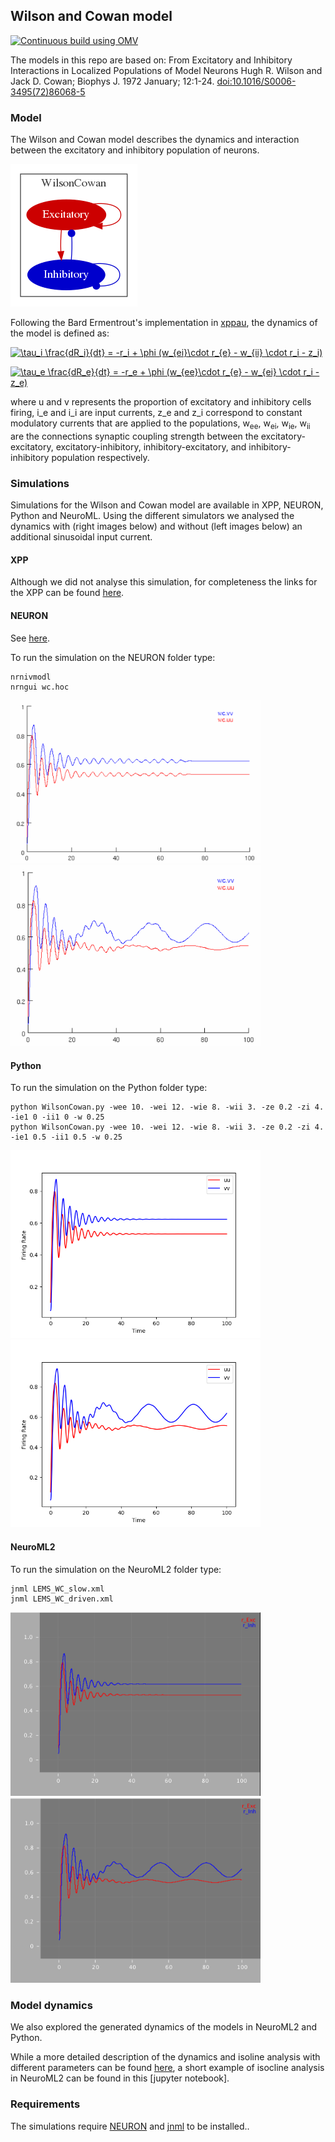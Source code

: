 ## Wilson and Cowan model

[![Continuous build using OMV](https://github.com/OpenSourceBrain/WilsonCowan/actions/workflows/omv-ci.yml/badge.svg)](https://github.com/OpenSourceBrain/WilsonCowan/actions/workflows/omv-ci.yml)

The models in this repo are based on: From Excitatory and Inhibitory Interactions in Localized Populations of Model Neurons Hugh R. Wilson and Jack D. Cowan; Biophys J. 1972 January; 12:1-24. [doi:10.1016/S0006-3495(72)86068-5](https://dx.doi.org/10.1016%2FS0006-3495(72)86068-5)

### Model
The Wilson and Cowan model describes the dynamics and interaction between the excitatory and inhibitory population of neurons.

![](https://raw.githubusercontent.com/OpenSourceBrain/WilsonCowan/master/NeuroML2/img/WC.gv.png)

Following the Bard Ermentrout's implementation in [xppau](http://www.math.pitt.edu/~bard/xpp/xpp.html), the dynamics of the model is defined as:

<a href="https://www.codecogs.com/eqnedit.php?latex=\tau_i&space;\frac{dR_i}{dt}&space;=&space;-r_i&space;&plus;&space;\phi&space;(w_{ei}\cdot&space;r_{e}&space;-&space;w_{ii}&space;\cdot&space;r_i&space;-&space;z_i)" target="_blank"><img src="https://latex.codecogs.com/gif.latex?\tau_i&space;\frac{dR_i}{dt}&space;=&space;-r_i&space;&plus;&space;\phi&space;(w_{ei}\cdot&space;r_{e}&space;-&space;w_{ii}&space;\cdot&space;r_i&space;-&space;z_i)" title="\tau_i \frac{dR_i}{dt} = -r_i + \phi (w_{ei}\cdot r_{e} - w_{ii} \cdot r_i - z_i)" /></a>

<a href="https://www.codecogs.com/eqnedit.php?latex=\tau_e&space;\frac{dR_e}{dt}&space;=&space;-r_e&space;&plus;&space;\phi&space;(w_{ee}\cdot&space;r_{e}&space;-&space;w_{ei}&space;\cdot&space;r_i&space;-&space;z_e)" target="_blank"><img src="https://latex.codecogs.com/gif.latex?\tau_e&space;\frac{dR_e}{dt}&space;=&space;-r_e&space;&plus;&space;\phi&space;(w_{ee}\cdot&space;r_{e}&space;-&space;w_{ei}&space;\cdot&space;r_i&space;-&space;z_e)" title="\tau_e \frac{dR_e}{dt} = -r_e + \phi (w_{ee}\cdot r_{e} - w_{ei} \cdot r_i - z_e)" /></a>

where u and v represents the proportion of excitatory and inhibitory cells firing, i_e and i_i are input currents, z_e and z_i correspond to constant modulatory currents that are applied to the populations, w<sub>ee</sub>, w<sub>ei</sub>, w<sub>ie</sub>, w<sub>ii</sub> are the connections synaptic coupling strength between the excitatory-excitatory, excitatory-inhibitory, inhibitory-excitatory, and inhibitory-inhibitory population respectively.

### Simulations
Simulations for the Wilson and Cowan model are available in XPP, NEURON, Python and NeuroML. Using the different simulators we analysed the dynamics with (right images below) and without (left images below) an additional sinusoidal input current.

#### XPP
Although we did not analyse this simulation, for completeness the links for the XPP can be found [here](https://github.com/OpenSourceBrain/WilsonCowan/tree/master/XPP).

#### NEURON
See [here](https://github.com/OpenSourceBrain/WilsonCowan/tree/master/NEURON).

To run the simulation on the NEURON folder type:
```
nrnivmodl
nrngui wc.hoc
```

<p float="left">
   <img src="https://raw.githubusercontent.com/OpenSourceBrain/WilsonCowan/master/NEURON/img/NEURON_no_drive_rate.png" width="400" />
   <img src="https://raw.githubusercontent.com/OpenSourceBrain/WilsonCowan/master/NEURON/img/NEURON_driven_rate.png" width="400" />
</p>

#### Python
To run the simulation on the Python folder type:
```
python WilsonCowan.py -wee 10. -wei 12. -wie 8. -wii 3. -ze 0.2 -zi 4. -ie1 0 -ii1 0 -w 0.25
python WilsonCowan.py -wee 10. -wei 12. -wie 8. -wii 3. -ze 0.2 -zi 4. -ie1 0.5 -ii1 0.5 -w 0.25
 ```

<p float="left">
   <img src="https://raw.githubusercontent.com/OpenSourceBrain/WilsonCowan/master/Python/img/Python_no_drive.png" width="400" />
   <img src="https://raw.githubusercontent.com/OpenSourceBrain/WilsonCowan/master/Python/img/Python_driven.png" width="400" />
</p>

#### NeuroML2
To run the simulation on the NeuroML2 folder type:
```
jnml LEMS_WC_slow.xml
jnml LEMS_WC_driven.xml
```
<p float="left">
  <img src="https://raw.githubusercontent.com/OpenSourceBrain/WilsonCowan/master/NeuroML2/img/NeuroML_no_drive.png" width="400" />
  <img src="https://raw.githubusercontent.com/OpenSourceBrain/WilsonCowan/master/NeuroML2/img/NeuroML_driven.png" width="400" />
</p>

### Model dynamics
We also explored the generated dynamics of the models in NeuroML2 and Python.

While a more detailed description of the dynamics and isoline analysis with different parameters can be found [here](https://github.com/OpenSourceBrain/WilsonCowan/tree/master/Python/README.md), a short example of isocline analysis in NeuroML2 can be found in this [jupyter notebook].

### Requirements

The simulations require [NEURON](https://www.neuron.yale.edu/neuron/download) and [jnml](https://github.com/NeuroML/jNeuroML) to be installed..




